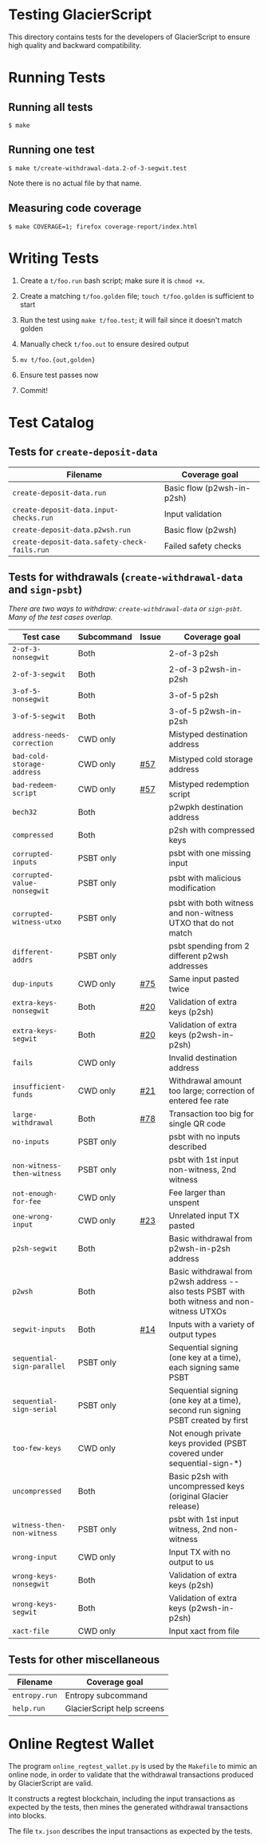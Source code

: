 # Testing GlacierScript

This directory contains tests for the developers of GlacierScript to
ensure high quality and backward compatibility.

# Running Tests

## Running all tests
```
$ make
```

## Running one test
```
$ make t/create-withdrawal-data.2-of-3-segwit.test
```
Note there is no actual file by that name.

## Measuring code coverage
```
$ make COVERAGE=1; firefox coverage-report/index.html
```

# Writing Tests

1. Create a `t/foo.run` bash script; make sure it is `chmod +x`.

2. Create a matching `t/foo.golden` file; `touch t/foo.golden` is
   sufficient to start

3. Run the test using `make t/foo.test`; it will fail since it doesn't
   match golden

4. Manually check `t/foo.out` to ensure desired output

5. `mv t/foo.{out,golden}`

6. Ensure test passes now

7. Commit!


# Test Catalog

## Tests for `create-deposit-data`

| Filename | Coverage goal |
| -------- | ------------- |
| `create-deposit-data.run` | Basic flow (p2wsh-in-p2sh) |
| `create-deposit-data.input-checks.run` | Input validation |
| `create-deposit-data.p2wsh.run` | Basic flow (p2wsh) |
| `create-deposit-data.safety-check-fails.run` | Failed safety checks |

## Tests for withdrawals (`create-withdrawal-data` and `sign-psbt`)

*There are two ways to withdraw: `create-withdrawal-data` or
`sign-psbt`. Many of the test cases overlap.*

| Test case                  | Subcommand | Issue | Coverage goal |
| -------------------------- | ---------- | ----- | ------------- |
| `2-of-3-nonsegwit`         | Both     | | 2-of-3 p2sh |
| `2-of-3-segwit`            | Both     | | 2-of-3 p2wsh-in-p2sh |
| `3-of-5-nonsegwit`         | Both     | | 3-of-5 p2sh |
| `3-of-5-segwit`            | Both     | | 3-of-5 p2wsh-in-p2sh |
| `address-needs-correction` | CWD only | | Mistyped destination address |
| `bad-cold-storage-address` | CWD only | [#57](https://github.com/GlacierProtocol/GlacierProtocol/issues/57)| Mistyped cold storage address |
| `bad-redeem-script`        | CWD only | [#57](https://github.com/GlacierProtocol/GlacierProtocol/issues/57)| Mistyped redemption script |
| `bech32`                   | Both     | | p2wpkh destination address |
| `compressed`               | Both     | | p2sh with compressed keys |
| `corrupted-inputs`         | PSBT only| | psbt with one missing input |
| `corrupted-value-nonsegwit`| PSBT only| | psbt with malicious modification |
| `corrupted-witness-utxo   `| PSBT only| | psbt with both witness and non-witness UTXO that do not match |
| `different-addrs`          | PSBT only| | psbt spending from 2 different p2wsh addresses |
| `dup-inputs`               | CWD only | [#75](https://github.com/GlacierProtocol/GlacierProtocol/issues/75) | Same input pasted twice |
| `extra-keys-nonsegwit`     | Both     | [#20](https://github.com/GlacierProtocol/GlacierProtocol/issues/20)| Validation of extra keys (p2sh) |
| `extra-keys-segwit`        | Both     | [#20](https://github.com/GlacierProtocol/GlacierProtocol/issues/20)| Validation of extra keys (p2wsh-in-p2sh) |
| `fails`                    | CWD only | | Invalid destination address |
| `insufficient-funds`       | CWD only | [#21](https://github.com/GlacierProtocol/GlacierProtocol/issues/21)| Withdrawal amount too large; correction of entered fee rate |
| `large-withdrawal`         | Both     | [#78](https://github.com/GlacierProtocol/GlacierProtocol/issues/78)| Transaction too big for single QR code |
| `no-inputs`                | PSBT only| | psbt with no inputs described |
| `non-witness-then-witness` | PSBT only| | psbt with 1st input non-witness, 2nd witness |
| `not-enough-for-fee`       | CWD only | | Fee larger than unspent |
| `one-wrong-input`          | CWD only | [#23](https://github.com/GlacierProtocol/GlacierProtocol/issues/23)| Unrelated input TX pasted |
| `p2sh-segwit`              | Both     | | Basic withdrawal from p2wsh-in-p2sh address |
| `p2wsh`                    | Both     | | Basic withdrawal from p2wsh address -- also tests PSBT with both witness and non-witness UTXOs |
| `segwit-inputs`            | Both     | [#14](https://github.com/GlacierProtocol/GlacierProtocol/issues/14)| Inputs with a variety of output types |
| `sequential-sign-parallel` | PSBT only| | Sequential signing (one key at a time), each signing same PSBT |
| `sequential-sign-serial`   | PSBT only| | Sequential signing (one key at a time), second run signing PSBT created by first |
| `too-few-keys`             | CWD only | | Not enough private keys provided (PSBT covered under sequential-sign-*) |
| `uncompressed`             | Both     | | Basic p2sh with uncompressed keys (original Glacier release) |
| `witness-then-non-witness` | PSBT only| | psbt with 1st input witness, 2nd non-witness |
| `wrong-input`              | CWD only | | Input TX with no output to us |
| `wrong-keys-nonsegwit`     | Both     | | Validation of extra keys (p2sh) |
| `wrong-keys-segwit`        | Both     | | Validation of extra keys (p2wsh-in-p2sh) |
| `xact-file`                | CWD only | | Input xact from file |

## Tests for other miscellaneous

| Filename | Coverage goal |
| -------- | ------------- |
| `entropy.run` | Entropy subcommand |
| `help.run` | GlacierScript help screens |


# Online Regtest Wallet

The program `online_regtest_wallet.py` is used by the `Makefile` to
mimic an online node, in order to validate that the withdrawal
transactions produced by GlacierScript are valid.

It constructs a regtest blockchain, including the input transactions
as expected by the tests, then mines the generated withdrawal
transactions into blocks.

The file `tx.json` describes the input transactions as expected by the
tests.
